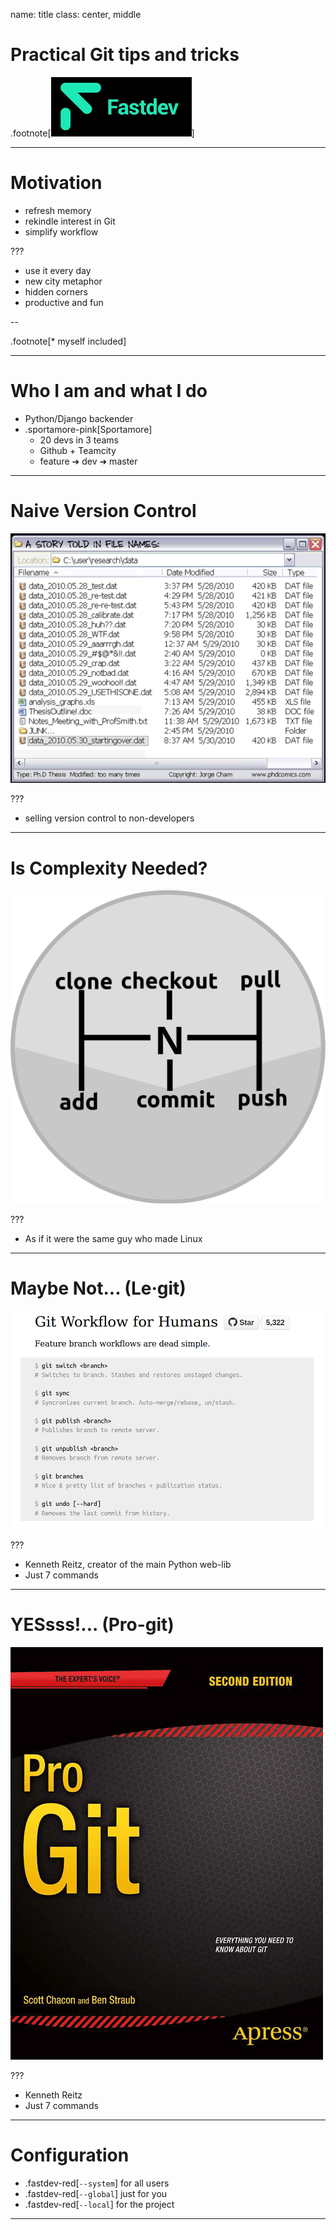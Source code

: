 name: title
class: center, middle
# Practical Git tips and tricks

.footnote[![Fastdev](images/fastdev.png)]

---

# Motivation
* refresh memory
* rekindle interest in Git
* simplify workflow

???

* use it every day
* new city metaphor
* hidden corners
* productive and fun

--

.footnote[\* myself included]

---
# Who I am and what I do
* Python/Django backender
* .sportamore-pink[Sportamore]
  - 20 devs in 3 teams
  - Github + Teamcity
  - feature ➔ dev ➔ master

---
# Naive Version Control

![Naive Version Control](images/naive_version_control.png)

???

* selling version control to non-developers

---
# Is Complexity Needed?

![Basic Gearshift](images/basic_gearshift.png)

???

* As if it were the same guy who made Linux 

---

# Maybe Not... (Le·git)

![Legit](images/legit.png)

???

* Kenneth Reitz, creator of the main Python web-lib
* Just 7 commands

---

# YESsss!... (Pro-git)

![Pro Git](images/pro-git.png)

???

* Kenneth Reitz
* Just 7 commands


---
# Configuration

* .fastdev-red[`--system`] for all users
* .fastdev-red[`--global`] just for you
* .fastdev-red[`--local`] for the project

---
